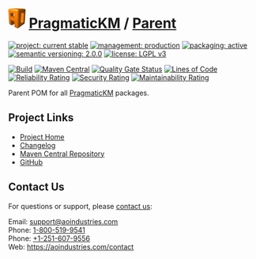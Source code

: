 # [<img src="ao-logo.png" alt="AO Logo" width="35" height="40">](https://github.com/ao-apps) [PragmaticKM](https://github.com/ao-apps/pragmatickm) / [Parent](https://github.com/ao-apps/pragmatickm-parent)

[![project: current stable](https://pragmatickm.com/ao-badges/project-current-stable.svg)](https://aoindustries.com/life-cycle#project-current-stable)
[![management: production](https://pragmatickm.com/ao-badges/management-production.svg)](https://aoindustries.com/life-cycle#management-production)
[![packaging: active](https://pragmatickm.com/ao-badges/packaging-active.svg)](https://aoindustries.com/life-cycle#packaging-active)  
[![semantic versioning: 2.0.0](https://pragmatickm.com/ao-badges/semver-2.0.0.svg)](http://semver.org/spec/v2.0.0.html)
[![license: LGPL v3](https://pragmatickm.com/ao-badges/license-lgpl-3.0.svg)](https://www.gnu.org/licenses/lgpl-3.0)

[![Build](https://github.com/ao-apps/pragmatickm-parent/workflows/Build/badge.svg?branch=1.x)](https://github.com/ao-apps/pragmatickm-parent/actions?query=workflow%3ABuild)
[![Maven Central](https://maven-badges.herokuapp.com/maven-central/com.pragmatickm/pragmatickm-parent/badge.svg)](https://maven-badges.herokuapp.com/maven-central/com.pragmatickm/pragmatickm-parent)
[![Quality Gate Status](https://sonarcloud.io/api/project_badges/measure?branch=1.x&project=com.pragmatickm%3Apragmatickm-parent&metric=alert_status)](https://sonarcloud.io/dashboard?branch=1.x&id=com.pragmatickm%3Apragmatickm-parent)
[![Lines of Code](https://sonarcloud.io/api/project_badges/measure?branch=1.x&project=com.pragmatickm%3Apragmatickm-parent&metric=ncloc)](https://sonarcloud.io/component_measures?branch=1.x&id=com.pragmatickm%3Apragmatickm-parent&metric=ncloc)  
[![Reliability Rating](https://sonarcloud.io/api/project_badges/measure?branch=1.x&project=com.pragmatickm%3Apragmatickm-parent&metric=reliability_rating)](https://sonarcloud.io/component_measures?branch=1.x&id=com.pragmatickm%3Apragmatickm-parent&metric=Reliability)
[![Security Rating](https://sonarcloud.io/api/project_badges/measure?branch=1.x&project=com.pragmatickm%3Apragmatickm-parent&metric=security_rating)](https://sonarcloud.io/component_measures?branch=1.x&id=com.pragmatickm%3Apragmatickm-parent&metric=Security)
[![Maintainability Rating](https://sonarcloud.io/api/project_badges/measure?branch=1.x&project=com.pragmatickm%3Apragmatickm-parent&metric=sqale_rating)](https://sonarcloud.io/component_measures?branch=1.x&id=com.pragmatickm%3Apragmatickm-parent&metric=Maintainability)

Parent POM for all [PragmaticKM](https://github.com/ao-apps/pragmatickm) packages.

## Project Links
* [Project Home](https://pragmatickm.com/parent/)
* [Changelog](https://pragmatickm.com/parent/changelog)
* [Maven Central Repository](https://central.sonatype.com/search?namespace=com.pragmatickm&q=a%3Apragmatickm-parent)
* [GitHub](https://github.com/ao-apps/pragmatickm-parent)

## Contact Us
For questions or support, please [contact us](https://aoindustries.com/contact):

Email: [support@aoindustries.com](mailto:support@aoindustries.com)  
Phone: [1-800-519-9541](tel:1-800-519-9541)  
Phone: [+1-251-607-9556](tel:+1-251-607-9556)  
Web: https://aoindustries.com/contact
